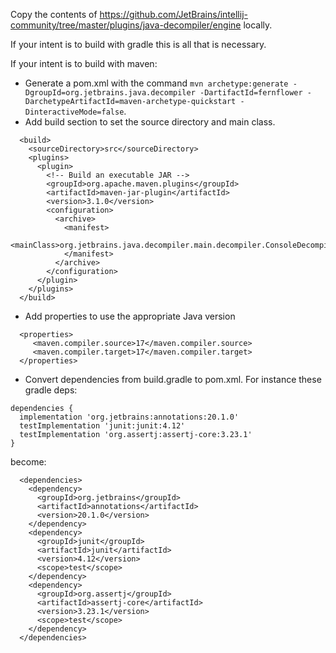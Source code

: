 Copy the contents of https://github.com/JetBrains/intellij-community/tree/master/plugins/java-decompiler/engine locally.

If your intent is to build with gradle this is all that is necessary.

If your intent is to build with maven:
- Generate a pom.xml with the command `mvn archetype:generate -DgroupId=org.jetbrains.java.decompiler -DartifactId=fernflower -DarchetypeArtifactId=maven-archetype-quickstart -DinteractiveMode=false`.
- Add build section to set the source directory and main class.
```
  <build>
    <sourceDirectory>src</sourceDirectory>
    <plugins>
      <plugin>
        <!-- Build an executable JAR -->
        <groupId>org.apache.maven.plugins</groupId>
        <artifactId>maven-jar-plugin</artifactId>
        <version>3.1.0</version>
        <configuration>
          <archive>
            <manifest>
              <mainClass>org.jetbrains.java.decompiler.main.decompiler.ConsoleDecompiler</mainClass>
            </manifest>
          </archive>
        </configuration>
      </plugin>
    </plugins>
  </build>
```
- Add properties to use the appropriate Java version
```
  <properties>
     <maven.compiler.source>17</maven.compiler.source>
     <maven.compiler.target>17</maven.compiler.target>
  </properties>
```
- Convert dependencies from build.gradle to pom.xml. For instance these gradle deps:
```
dependencies {
  implementation 'org.jetbrains:annotations:20.1.0'
  testImplementation 'junit:junit:4.12'
  testImplementation 'org.assertj:assertj-core:3.23.1'
}
```
become:
```
  <dependencies>
    <dependency>
      <groupId>org.jetbrains</groupId>
      <artifactId>annotations</artifactId>
      <version>20.1.0</version>
    </dependency>
    <dependency>
      <groupId>junit</groupId>
      <artifactId>junit</artifactId>
      <version>4.12</version>
      <scope>test</scope>
    </dependency>
    <dependency>
      <groupId>org.assertj</groupId>
      <artifactId>assertj-core</artifactId>
      <version>3.23.1</version>
      <scope>test</scope>
    </dependency>
  </dependencies>
```
